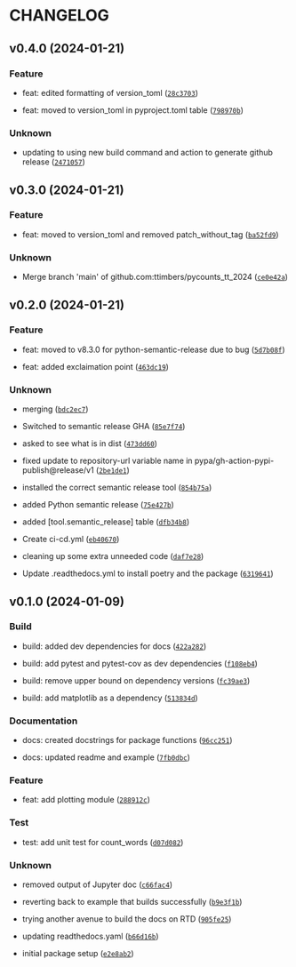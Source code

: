 # CHANGELOG



## v0.4.0 (2024-01-21)

### Feature

* feat: edited formatting of version_toml ([`28c3703`](https://github.com/ttimbers/pycounts_tt_2024/commit/28c37030b32a2fd3d217b2b76b723f93b5c2bd76))

* feat: moved to version_toml in pyproject.toml table ([`798970b`](https://github.com/ttimbers/pycounts_tt_2024/commit/798970bce1100ca2c51ec8d8020375cc51df4aa8))

### Unknown

* updating to using new build command and action to generate github release ([`2471057`](https://github.com/ttimbers/pycounts_tt_2024/commit/2471057aa825a79e37dc4cc1f576d574182d904a))


## v0.3.0 (2024-01-21)

### Feature

* feat: moved to version_toml and removed patch_without_tag ([`ba52fd9`](https://github.com/ttimbers/pycounts_tt_2024/commit/ba52fd98cb1f6bd2e950b6bb83c66ad099809f0a))

### Unknown

* Merge branch &#39;main&#39; of github.com:ttimbers/pycounts_tt_2024 ([`ce0e42a`](https://github.com/ttimbers/pycounts_tt_2024/commit/ce0e42a28284b6c144de80e05b485083de53447e))


## v0.2.0 (2024-01-21)

### Feature

* feat: moved to v8.3.0 for python-semantic-release due to bug ([`5d7b08f`](https://github.com/ttimbers/pycounts_tt_2024/commit/5d7b08fe2ef39d1412e9df39857c108498365778))

* feat: added exclaimation point ([`463dc19`](https://github.com/ttimbers/pycounts_tt_2024/commit/463dc1987615dceeac5ea6872e7aa08ddf93a9ea))

### Unknown

* merging ([`bdc2ec7`](https://github.com/ttimbers/pycounts_tt_2024/commit/bdc2ec7001c0d15a77d7b49892fa41b48f832419))

* Switched to semantic release GHA ([`85e7f74`](https://github.com/ttimbers/pycounts_tt_2024/commit/85e7f74516158b6a64779731f89c87aaba705c60))

* asked to see what is in dist ([`473dd60`](https://github.com/ttimbers/pycounts_tt_2024/commit/473dd60f4796ea685ab699c525661759d1201f45))

* fixed update to repository-url variable name in pypa/gh-action-pypi-publish@release/v1 ([`2be1de1`](https://github.com/ttimbers/pycounts_tt_2024/commit/2be1de1967fe6a02a712bcd7553b7fa0dbea35ce))

* installed the correct semantic release tool ([`854b75a`](https://github.com/ttimbers/pycounts_tt_2024/commit/854b75a20bb6a9fb9a4aae4b84297133d2c6dd9a))

* added Python semantic release ([`75e427b`](https://github.com/ttimbers/pycounts_tt_2024/commit/75e427bf9b3a34f1e95f06d44f4067c43ee7caea))

* added [tool.semantic_release] table ([`dfb34b8`](https://github.com/ttimbers/pycounts_tt_2024/commit/dfb34b81207e4e608860f900c916557c86b81122))

* Create ci-cd.yml ([`eb40670`](https://github.com/ttimbers/pycounts_tt_2024/commit/eb4067079048e8e05ae612fa4a559120cadbd0d4))

* cleaning up some extra unneeded code ([`daf7e28`](https://github.com/ttimbers/pycounts_tt_2024/commit/daf7e28c17959c5caf1f656185fb02eba2863d74))

* Update .readthedocs.yml to install poetry and the package ([`6319641`](https://github.com/ttimbers/pycounts_tt_2024/commit/631964108ee3d46346258b8e528e4362aed6881f))


## v0.1.0 (2024-01-09)

### Build

* build: added dev dependencies for docs ([`422a282`](https://github.com/ttimbers/pycounts_tt_2024/commit/422a28269e677ab26ab67eada555cb574a72f84b))

* build: add pytest and pytest-cov as dev dependencies ([`f108eb4`](https://github.com/ttimbers/pycounts_tt_2024/commit/f108eb4af037dd8e7cb6ccdb29865b60d0ae97d6))

* build: remove upper bound on dependency versions ([`fc39ae3`](https://github.com/ttimbers/pycounts_tt_2024/commit/fc39ae318f895e0697e7bcd3955687f03a4f69d0))

* build: add matplotlib as a dependency ([`513834d`](https://github.com/ttimbers/pycounts_tt_2024/commit/513834d359c95817a03bc509a0209e4c3c6775ef))

### Documentation

* docs: created docstrings for package functions ([`96cc251`](https://github.com/ttimbers/pycounts_tt_2024/commit/96cc251fa7880cb24fb7c07c423fb0575f597324))

* docs: updated readme and example ([`7fb0dbc`](https://github.com/ttimbers/pycounts_tt_2024/commit/7fb0dbc44ec4988521cc3182bb3e72885ea3fcf3))

### Feature

* feat: add plotting module ([`288912c`](https://github.com/ttimbers/pycounts_tt_2024/commit/288912ce0e94878fd2ed1603f0f22f7decba45ce))

### Test

* test: add unit test for count_words ([`d07d082`](https://github.com/ttimbers/pycounts_tt_2024/commit/d07d082719e892c1d910a3dab2657c9c1018e8d9))

### Unknown

* removed output of Jupyter doc ([`c66fac4`](https://github.com/ttimbers/pycounts_tt_2024/commit/c66fac41ac9733239652c3d6224e34d7ce84bd50))

* reverting back to example that builds successfully ([`b9e3f1b`](https://github.com/ttimbers/pycounts_tt_2024/commit/b9e3f1b346560abf0fb65d119190f2a0d9625846))

* trying another avenue to build the docs on RTD ([`905fe25`](https://github.com/ttimbers/pycounts_tt_2024/commit/905fe25241ec2bad050c33539a729a29abacb277))

* updating readthedocs.yaml ([`b66d16b`](https://github.com/ttimbers/pycounts_tt_2024/commit/b66d16b16c08d95f16cf786d65ff5372f316a600))

* initial package setup ([`e2e8ab2`](https://github.com/ttimbers/pycounts_tt_2024/commit/e2e8ab2b7c11cc9670707ac2b6a1ebd147e0d5d2))

